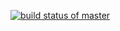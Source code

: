 [![build status of master](https://travis-ci.org/Wangbomiao/triangle.svg?branch=master)](https://travis-ci.org/Wangbomiao/triangle)

